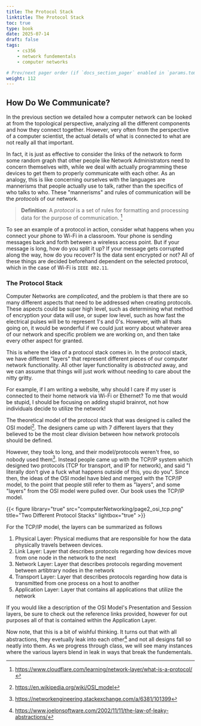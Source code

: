 ```yaml
---
title: The Protocol Stack
linktitle: The Protocol Stack
toc: true
type: book
date: 2025-07-14
draft: false
tags:
    - cs356
    - network fundementals
    - computer networks

# Prev/next pager order (if `docs_section_pager` enabled in `params.toml`)
weight: 112
---
```


## How Do We Communicate? 

In the previous section we detailed how a computer network can be looked at from the topological perspective, analyzing all the different components and how they connect together. However, very often from the perspective of a computer scientist, the actual details of what is connected to what are not really all that important. 

In fact, it is just as effective to consider the links of the network to form some random graph that other people like Network Administrators need to concern themselves with, while we deal with actually programming these devices to get them to properly communicate with each other. As an analogy, this is like concerning ourselves with the languages are mannerisms that people actually use to talk, rather than the specifics of who talks to who. These "mannerisms" and rules of communication will be the *protocols* of our network.

> **Definition**: A *protocol* is a set of rules for formatting and processing data for the purpose of communication. [^1]

To see an example of a protocol in action, consider what happens when you connect your phone to Wi-Fi in a classroom. Your phone is sending messages back and forth between a wireless access point. But if your message is long, how do you split it up? If your message gets corrupted along the way, how do you recover? Is the data sent encrypted or not? All of these things are decided beforehand dependent on the selected protocol, which in the case of Wi-Fi is `IEEE 802.11`. 

### The Protocol Stack

Computer Networks are *complicated*, and the problem is that there are so many different aspects that need to be addressed when creating protocols. These aspects could be super high level, such as determining what method of encryption your data will use, or super low level, such as how fast the electrical pulses will be to represent $1$'s and $0$'s. However, with all thats going on, it would be wonderful if we could just worry about whatever area of our network and specific problem we are working on, and then take every other aspect for granted. 

This is where the idea of a protocol stack comes in. In the protocol stack, we have different "layers" that represent different pieces of our computer network functionality. All other layer functionality is *abstracted* away, and we can assume that things will just work without needing to care about the nitty gritty.

For example, if I am writing a website, why should I care if my user is connected to their home network via Wi-Fi or Ethernet? To me that would be stupid, I should be focusing on adding stupid brainrot, not how individuals decide to utilize the network!

The theoretical model of the protocol stack that was designed is called the OSI model[^2]. The designers came up with $7$ different layers that they believed to be the most clear division between how network protocols should be defined. 

However, they took to long, and their model/protocols weren't free, so nobody used them[^3]. Instead people came up with the TCP/IP system which designed two protocols (TCP for transport, and IP for network), and said "I literally don't give a fuck what happens outside of this, you do you". Since then, the ideas of the OSI model have bled and merged with the TCP/IP model, to the point that people still refer to them as "layers", and some "layers" from the OSI model were pulled over. Our book uses the TCP/IP model.

{{< figure library="true" src="computerNetworking/page2_osi_tcp.png" title="Two Different Protocol Stacks" lightbox="true" >}}

For the TCP/IP model, the layers can be summarized as follows

1. Physical Layer: Physical mediums that are responsible for how the data physically travels between devices.
2. Link Layer: Layer that describes protocols regarding how devices move from one node in the network to the next
3. Network Layer: Layer that describes protocols regarding movement between artibtrary nodes in the network
4. Transport Layer: Layer that describes protocols regarding how data is transmitted from one process on a host to another
5. Application Layer: Layer that contains all applications that utilize the network

If you would like a description of the OSI Model's Presentation and Session layers, be sure to check out the reference links provided, however for out purposes all of that is contained within the Application Layer.

Now note, that this is a bit of wishful thinking. It turns out that with all abstractions, they evetually leak into each other[^4] and not all designs fall so neatly into them. As we progress through class, we will see many instances where the various layers blend in leak in ways that break the fundementals.

[^1]: https://www.cloudflare.com/learning/network-layer/what-is-a-protocol/
[^2]: https://en.wikipedia.org/wiki/OSI_model
[^3]: https://networkengineering.stackexchange.com/a/6381/101399
[^4]: https://www.joelonsoftware.com/2002/11/11/the-law-of-leaky-abstractions/